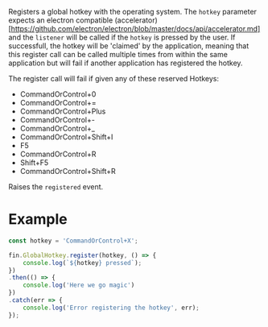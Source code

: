 Registers a global hotkey with the operating system. The `hotkey` parameter expects an electron compatible (accelerator)[https://github.com/electron/electron/blob/master/docs/api/accelerator.md] and the `listener` will be called if the `hotkey` is pressed by the user. If successfull, the hotkey will be 'claimed' by the application, meaning that this register call can be called multiple times from within the same application but will fail if another application has registered the hotkey.

The register call will fail if given any of these reserved Hotkeys:
* CommandOrControl+0
* CommandOrControl+=
* CommandOrControl+Plus
* CommandOrControl+-
* CommandOrControl+_
* CommandOrControl+Shift+I
* F5
* CommandOrControl+R
* Shift+F5
* CommandOrControl+Shift+R

Raises the `registered` event.

# Example
```js
const hotkey = 'CommandOrControl+X';

fin.GlobalHotkey.register(hotkey, () => {
    console.log(`${hotkey} pressed`);
})
.then(() => {
    console.log('Here we go magic')
})
.catch(err => {
    console.log('Error registering the hotkey', err);
});
```

